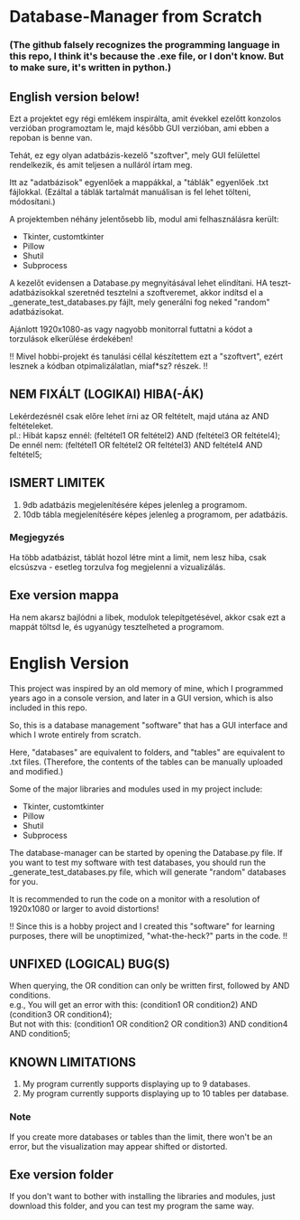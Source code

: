 # Database-Manager from Scratch

### (The github falsely recognizes the programming language in this repo, I think it's because the .exe file, or I don't know. But to make sure, it's written in python.)
## English version below!
Ezt a projektet egy régi emlékem inspirálta, amit évekkel ezelőtt konzolos verzióban programoztam le, majd később GUI verzióban, ami ebben a repoban is benne van.

Tehát, ez egy olyan adatbázis-kezelő "szoftver", mely GUI felülettel rendelkezik, és amit teljesen a nulláról írtam meg.

Itt az "adatbázisok" egyenlőek a mappákkal, a "táblák" egyenlőek .txt fájlokkal. (Ezáltal a táblák tartalmát manuálisan is fel lehet tölteni, módosítani.)

A projektemben néhány jelentősebb lib, modul ami felhasználásra került:
- Tkinter, customtkinter
- Pillow
- Shutil
- Subprocess

A kezelőt evidensen a Database.py megnyitásával lehet elindítani.
HA teszt-adatbázisokkal szeretnéd tesztelni a szoftveremet, akkor indítsd el a _generate_test_databases.py fájlt, mely generálni fog neked "random" adatbázisokat.

Ajánlott 1920x1080-as vagy nagyobb monitorral futtatni a kódot a torzulások elkerülése érdekében!

!! Mivel hobbi-projekt és tanulási céllal készítettem ezt a "szoftvert", ezért lesznek a kódban otpimalizálatlan, miaf*sz? részek. !!

## NEM FIXÁLT (LOGIKAI) HIBA(-ÁK)
Lekérdezésnél csak előre lehet írni az OR feltételt, majd utána az AND feltételeket.<br>
pl.: Hibát kapsz ennél: (feltétel1 OR feltétel2) AND (feltétel3 OR feltétel4);<br>
De ennél nem: (feltétel1 OR feltétel2 OR feltétel3) AND feltétel4 AND feltétel5;

## ISMERT LIMITEK
1. 9db adatbázis megjelenítésére képes jelenleg a programom.<br>
2. 10db tábla megjelenítésére képes jelenleg a programom, per adatbázis.

### Megjegyzés
Ha több adatbázist, táblát hozol létre mint a limit, nem lesz hiba, csak elcsúszva - esetleg torzulva fog megjelenni a vizualizálás.

## Exe version mappa
Ha nem akarsz bajlódni a libek, modulok telepítgetésével, akkor csak ezt a mappát töltsd le, és ugyanúgy tesztelheted a programom.

# English Version
This project was inspired by an old memory of mine, which I programmed years ago in a console version, and later in a GUI version, which is also included in this repo.

So, this is a database management "software" that has a GUI interface and which I wrote entirely from scratch.

Here, "databases" are equivalent to folders, and "tables" are equivalent to .txt files. (Therefore, the contents of the tables can be manually uploaded and modified.)

Some of the major libraries and modules used in my project include:
- Tkinter, customtkinter
- Pillow
- Shutil
- Subprocess

The database-manager can be started by opening the Database.py file.
If you want to test my software with test databases, you should run the _generate_test_databases.py file, which will generate "random" databases for you.

It is recommended to run the code on a monitor with a resolution of 1920x1080 or larger to avoid distortions!

!! Since this is a hobby project and I created this "software" for learning purposes, there will be unoptimized, "what-the-heck?" parts in the code. !!

## UNFIXED (LOGICAL) BUG(S)
When querying, the OR condition can only be written first, followed by AND conditions.<br>
e.g., You will get an error with this: (condition1 OR condition2) AND (condition3 OR condition4);<br>
But not with this: (condition1 OR condition2 OR condition3) AND condition4 AND condition5;

## KNOWN LIMITATIONS
1. My program currently supports displaying up to 9 databases.<br>
2. My program currently supports displaying up to 10 tables per database.

### Note
If you create more databases or tables than the limit, there won't be an error, but the visualization may appear shifted or distorted.

## Exe version folder
If you don't want to bother with installing the libraries and modules, just download this folder, and you can test my program the same way.
